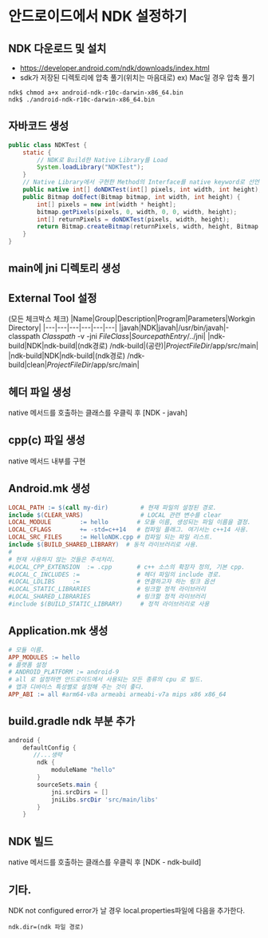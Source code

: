 # 안드로이드에서 NDK 설정하기

## NDK 다운로드 및 설치
- https://developer.android.com/ndk/downloads/index.html
- sdk가 저장된 디렉토리에 압축 풀기(위치는 마음대로)
ex) Mac일 경우 압축 풀기
```
ndk$ chmod a+x android-ndk-r10c-darwin-x86_64.bin
ndk$ ./android-ndk-r10c-darwin-x86_64.bin
```

## 자바코드 생성
```java
public class NDKTest {
    static {
    	// NDK로 Build한 Native Library를 Load
        System.loadLibrary("NDKTest");	
    }
    // Native Library에서 구현한 Method의 Interface를 native keyword로 선언
    public native int[] doNDKTest(int[] pixels, int width, int height);
    public Bitmap doEfect(Bitmap bitmap, int width, int height) {
        int[] pixels = new int[width * height];
        bitmap.getPixels(pixels, 0, width, 0, 0, width, height);
        int[] returnPixels = doNDKTest(pixels, width, height);
        return Bitmap.createBitmap(returnPixels, width, height, Bitmap.Config.ARGB_8888);
    }
}
```
## main에 jni 디렉토리 생성

## External Tool 설정
(모든 체크박스 체크)
|Name|Group|Description|Program|Parameters|Workgin Directory|
|---|---|---|---|---|---|
|javah|NDK|javah|/usr/bin/javah|-classpath $Classpath$ -v -jni $FileClass$|$SourcepathEntry$/../jni|
|ndk-build|NDK|ndk-build|(ndk경로) /ndk-build|(공란)|$ProjectFileDir$/app/src/main|
|ndk-build|NDK|ndk-build|(ndk경로) /ndk-build|clean|$ProjectFileDir$/app/src/main|

## 헤더 파일 생성
native 메서드를 호출하는 클래스를 우클릭 후 [NDK - javah]

## cpp(c) 파일 생성
native 메서드 내부를 구현

## Android.mk 생성
```mk
LOCAL_PATH := $(call my-dir)	  	 # 현재 파일의 설정된 경로.
include $(CLEAR_VARS)				 # LOCAL 관련 변수를 clear
LOCAL_MODULE        := hello		# 모듈 이름, 생성되는 파일 이름을 결정.
LOCAL_CFLAGS        += -std=c++14	# 컴파일 플래그. 여기서는 c++14 사용.
LOCAL_SRC_FILES     := HelloNDK.cpp	# 컴파일 되는 파일 리스트.
include $(BUILD_SHARED_LIBRARY)	 # 동적 라이브러리로 사용.
#
# 현재 사용하지 않는 것들은 주석처리.
#LOCAL_CPP_EXTENSION  := .cpp 		# c++ 소스의 확장자 정의, 기본 cpp.                                              # 임의 변경 가능
#LOCAL_C_INCLUDES :=				# 헤더 파일의 include 경로.
#LOCAL_LDLIBS     :=				# 연결하고자 하는 링크 옵션
#LOCAL_STATIC_LIBRARIES				# 링크할 정적 라이브러리
#LOCAL_SHARED_LIBRARIES				# 링크할 정적 라이브러리
#include $(BUILD_STATIC_LIBRARY)	 # 정적 라이브러리로 사용
```

## Application.mk 생성 
```mk
# 모듈 이름.
APP_MODULES := hello 
# 플랫폼 설정
# ANDROID_PLATFORM := android-9
# all 로 설정하면 안드로이드에서 사용되는 모든 종류의 cpu 로 빌드.
# 앱과 디바이스 특성별로 설정해 주는 것이 좋다. 
APP_ABI := all #arm64-v8a armeabi armeabi-v7a mips x86 x86_64
```

## build.gradle ndk 부분 추가

```groovy
android {
    defaultConfig {
       //...생략
        ndk {
            moduleName "hello"
        }
        sourceSets.main {
            jni.srcDirs = [] 
            jniLibs.srcDir 'src/main/libs'
        }
    }
```

## NDK 빌드
native 메서드를 호출하는 클래스를 우클릭 후 [NDK - ndk-build]

## 기타.
NDK not configured error가 날 경우 local.properties파일에 다음을 추가한다.

`ndk.dir=(ndk 파일 경로)`
